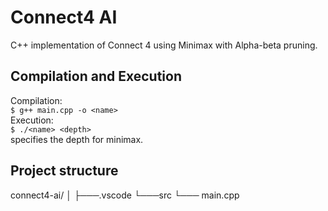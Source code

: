 # Connect4 AI
C++ implementation of Connect 4 using Minimax with Alpha-beta pruning.

## Compilation and Execution
Compilation:
</br>
 ```$ g++ main.cpp -o <name>```
</br>
Execution:
</br>
  ```$ ./<name> <depth>```
  </br>
<depth> specifies the depth for minimax.

##

## Project structure
connect4-ai/
│
├───.vscode
└───src
└─── main.cpp



 
